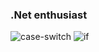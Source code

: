 ### .Net enthusiast

![case-switch](https://github.com/Maur1s-13/Maur1s-13/assets/98407182/4ab226b8-ee7e-418a-b696-ff66f5a6370f)
![if](https://github.com/Maur1s-13/Maur1s-13/assets/98407182/0f952ff4-1be4-42bb-9dc2-8758233efe9e)
